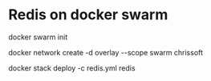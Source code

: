 # Redis on docker swarm

docker swarm init

docker network create -d overlay --scope swarm chrissoft

docker stack deploy -c redis.yml redis

